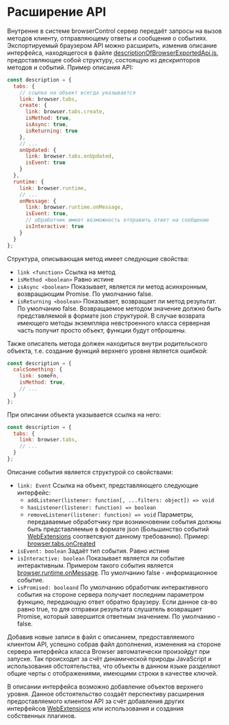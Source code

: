 ﻿# Расширение API

Внутренне в системе browserControl сервер передаёт запросы на вызов методов клиенту, отправляющему ответы и сообщения
о событиях. Экспортируемый браузером API можно расширить, изменив описание интерфейса, находящегося в файле
[descriptionOfBrowserExportedApi.js](project/src/clientExtension/background/descriptionOfBrowserExportedApi.js),
предоставляющее собой структуру, состоящую из дескрипторов методов и событий.
Пример описания API:

```js
const description = {
  tabs: {
    // ссылка на объект всегда указывается
    link: browser.tabs,
    create: {
      link: browser.tabs.create,
      isMethod: true,
      isAsync: true,
      isReturning: true
    },
    // ...
    onUpdated: {
      link: browser.tabs.onUpdated,
      isEvent: true
    }
  },
  runtime: {
    link: browser.runtime,
    // ...
    onMessage: {
      link: browser.runtime.onMessage,
      isEvent: true,
      // обработчик имеет возможность отправить ответ на сообщение
      isInteractive: true
    }
  }
};
```

Структура, описывающая метод имеет следующие свойства:

* `link <function>` Ссылка на метод
* `isMethod <boolean>` Равно истине
* `isAsync <boolean>` Показывает, является ли метод асинхронным, возвращающим Promise. По умолчанию false.
* `isReturning <boolean>` Показывает, возвращает ли метод результат. По умолчанию false. Возвращаемое методом
значение должно быть представляемой в формате json структурой. В случае возврата имеющего методы экземпляра
невстроенного класса серверная часть получит просто объект, функции будут отброшены.

Также описатель метода должен находиться внутри родительского объекта, т.е. создание функций верхнего уровня
является ошибкой:

```js
const description = {
  calcSomething: {
    link: someFn,
    isMethod: true,
    // ...
  }
};
```

При описании объекта указывается ссылка на него:

```js
const description = {
  tabs: {
    link: browser.tabs,
    // ...
  }
};
```

Описание события является структурой со свойствами:

* `link: Event`
Ссылка на объект, представляющего следующие интерфейс:
    * `addListener(listener: function[, ...filters: object]) => void`
    * `hasListener(listener: function) => boolean`
    * `removeListener(listener: function) => void`
Параметры, передаваемые обработчику при возникновении события должны быть представляемые в формате json
(Большинство событий [WebExtensions] соответсвуют данному требованию).
Пример: [browser.tabs.onCreated](https://developer.mozilla.org/en-US/docs/Mozilla/Add-ons/WebExtensions/API/Tabs/onCreated)
* `isEvent: boolean` Задаёт тип события. Равно истине
* `isInteractive: boolean` Показывает является ли событие интерактивным. Примером такого события является
[browser.runtime.onMessage](https://developer.mozilla.org/en-US/docs/Mozilla/Add-ons/WebExtensions/API/Runtime/onMessage).
По умолчанию false - информационное событие.
* `isPromised: booleand` По умолчанию обработчик интерактивного события на стороне сервера получает последним
параметром функцию, передающую ответ обратно браузеру. Если данное св-во равно true, то для отправки результата
слушатель возвращает Promise, который завершится ответным значением. По умолчанию - false.

Добавив новые записи в файл с описанием, предоставляемого клиентом API, успешно собрав файл дополнения, изменения
на стороне сервера интерфейса класса Browser автоматически произойдут при запуске. Так происходит за счёт
динамической природы JavaScript и использования обстоятельства, что объекты в данном языке разделяют общие черты с
отображениями, имеющими строки в качестве ключей.

В описании интерфейса возможно добавление объектов верхнего уровня. Данное обстоятельство создаёт перспективу
расширения предоставляемого клиентом API за счёт добавления других интерфейсов [WebExtensions] или использования и
создания собственных плагинов.

[WebExtensions]: https://developer.mozilla.org/en-US/docs/Mozilla/Add-ons/WebExtensions
